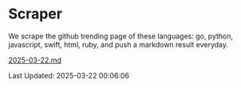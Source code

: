 # Scraper

We scrape the github trending page of these languages: go, python, javascript, swift, html, ruby, and push a markdown result everyday.

[2025-03-22.md](https://github.com/henson/Scraper/blob/master/2025-03-22.md)

Last Updated: 2025-03-22 00:06:06